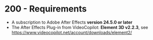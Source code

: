 # 200 - Requirements

- A subscription to Adobe After Effects **version 24.5.0 or later**
- The After Effects Plug-in from VideoCopilot: **Element 3D v2.2.3**, see https://www.videocopilot.net/account/downloads/element2/
